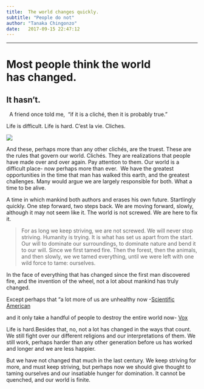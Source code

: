 ```yaml
---
title:  The world changes quickly.
subtitle: "People do not"
author: "Tanaka Chingonzo"
date:   2017-09-15 22:47:12
---
```

---
# Most people think the world has changed.

## It hasn’t.
 
A friend once told me, 
“if it is a cliché, then it is probably true.”

Life is difficult. Life is hard. C’est la vie. Cliches.

![]("/images/wild.jpg")

And these, perhaps more than any other clichés, are the truest. These are the rules that govern our world. Clichés. They are realizations that people have made over and over again. Pay attention to them.  Our world is a difficult place- now perhaps more than ever. 
We have the greatest opportunities in the time that man has walked this earth, and the greatest challenges. Many would argue we are largely responsible for both. What a time to be alive.

A time in which mankind both authors and erases his own future. Startlingly quickly. One step forward, two steps back. We are moving forward, slowly, although it may not seem like it. The world is not screwed. We are here to fix it.

>For as long we keep striving, we are not screwed. We will never stop striving. Humanity is trying. It is what has set us apart from the start. Our will to dominate our surroundings, to dominate nature and bend it to our will. Since we first tamed fire. Then the forest, then the animals, and then slowly, we we tamed everything, until we were left with one wild force to tame: ourselves.

In the face of everything that has changed since the first man discovered fire, and the invention of the wheel, not a lot about mankind has truly changed. 

Except perhaps that “a lot more of us are unhealthy now -[Scientific American](https://www.scientificamerican.com/podcast/episode/8dff8662-e7f2-99df-38e67664abff1d05/)

and it only take a handful of people to destroy the entire world now- [Vox](https://www.vox.com/2015/2/19/8069533/end-of-the-world)

Life is hard.Besides that, no, not a lot has changed in the ways that count.
We still fight over our different religions and our interpretations of them. We still work, perhaps harder than any other generation before us has worked and longer and we are less happier.

But we have not changed that much in the last century. We keep striving for more, and must keep striving, but perhaps now we should give thought to taming ourselves and our insatiable hunger for domination. It cannot be quenched, and our world is finite.